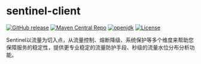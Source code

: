 # sentinel-client


[![GitHub release](https://img.shields.io/github/v/release/weiecho/sentinel-client)](https://github.com/weiecho/sentinel-client/releases)
[![Maven Central Repo](https://img.shields.io/maven-central/v/cn.weiecho/sentinel-client)](https://mvnrepository.com/artifact/cn.weiecho/sentinel-client)
[![openjdk](https://img.shields.io/badge/jdk-v1.8%2B-red)](http://openjdk.java.net)
[![License](https://img.shields.io/github/license/weiecho/sentinel-client)](https://opensource.org/licenses/Apache-2.0)

Sentinel以流量为切入点，从流量控制、熔断降级、系统保护等多个维度来帮助您保障服务的稳定性，提供更专业稳定的流量防护手段、秒级的流量水位分布分析功能。
